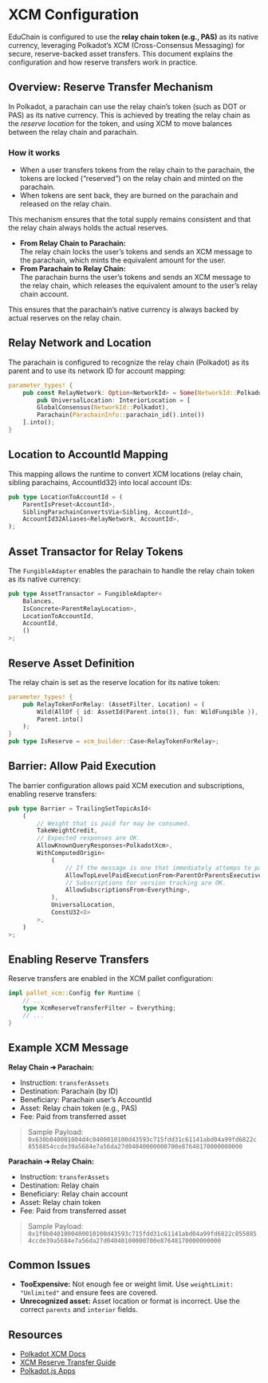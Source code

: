 # XCM Configuration

EduChain is configured to use the **relay chain token (e.g., PAS)** as its native currency, leveraging Polkadot’s XCM (Cross-Consensus Messaging) for secure, reserve-backed asset transfers. This document explains the configuration and how reserve transfers work in practice.

## Overview: Reserve Transfer Mechanism

In Polkadot, a parachain can use the relay chain’s token (such as DOT or PAS) as its native currency. This is achieved by treating the relay chain as the *reserve location* for the token, and using XCM to move balances between the relay chain and parachain.

### How it works

- When a user transfers tokens from the relay chain to the parachain, the tokens are locked (“reserved”) on the relay chain and minted on the parachain.
- When tokens are sent back, they are burned on the parachain and released on the relay chain.

This mechanism ensures that the total supply remains consistent and that the relay chain always holds the actual reserves.

- **From Relay Chain to Parachain:**  
  The relay chain locks the user’s tokens and sends an XCM message to the parachain, which mints the equivalent amount for the user.
- **From Parachain to Relay Chain:**  
  The parachain burns the user’s tokens and sends an XCM message to the relay chain, which releases the equivalent amount to the user’s relay chain account.

This ensures that the parachain’s native currency is always backed by actual reserves on the relay chain.

## Relay Network and Location

The parachain is configured to recognize the relay chain (Polkadot) as its parent and to use its network ID for account mapping:

```rust
parameter_types! {
    pub const RelayNetwork: Option<NetworkId> = Some(NetworkId::Polkadot);
    	pub UniversalLocation: InteriorLocation = [
        GlobalConsensus(NetworkId::Polkadot), 
        Parachain(ParachainInfo::parachain_id().into())
    ].into();
}
```

## Location to AccountId Mapping

This mapping allows the runtime to convert XCM locations (relay chain, sibling parachains, AccountId32) into local account IDs:

```rust
pub type LocationToAccountId = (
    ParentIsPreset<AccountId>,
    SiblingParachainConvertsVia<Sibling, AccountId>,
    AccountId32Aliases<RelayNetwork, AccountId>,
);
```

## Asset Transactor for Relay Tokens

The `FungibleAdapter` enables the parachain to handle the relay chain token as its native currency:

```rust
pub type AssetTransactor = FungibleAdapter<
    Balances,
    IsConcrete<ParentRelayLocation>,
    LocationToAccountId,
    AccountId,
    ()
>;
```

## Reserve Asset Definition

The relay chain is set as the reserve location for its native token:

```rust
parameter_types! {
    pub RelayTokenForRelay: (AssetFilter, Location) = (
        Wild(AllOf { id: AssetId(Parent.into()), fun: WildFungible }),
        Parent.into()
    );
}
pub type IsReserve = xcm_builder::Case<RelayTokenForRelay>;
```

## Barrier: Allow Paid Execution

The barrier configuration allows paid XCM execution and subscriptions, enabling reserve transfers:

```rust
pub type Barrier = TrailingSetTopicAsId<
    (
        // Weight that is paid for may be consumed.
        TakeWeightCredit,
        // Expected responses are OK.
        AllowKnownQueryResponses<PolkadotXcm>,
        WithComputedOrigin<
            (
                // If the message is one that immediately attemps to pay for execution, then allow it.
                AllowTopLevelPaidExecutionFrom<ParentOrParentsExecutivePlurality>,
                // Subscriptions for version tracking are OK.
                AllowSubscriptionsFrom<Everything>,
            ),
            UniversalLocation,
            ConstU32<8>
        >,
    )
>;
```

## Enabling Reserve Transfers

Reserve transfers are enabled in the XCM pallet configuration:

```rust
impl pallet_xcm::Config for Runtime {
    // ...
    type XcmReserveTransferFilter = Everything;
    // ...
}
```

## Example XCM Message

**Relay Chain ➔ Parachain:**
- Instruction: `transferAssets`
- Destination: Parachain (by ID)
- Beneficiary: Parachain user’s AccountId
- Asset: Relay chain token (e.g., PAS)
- Fee: Paid from transferred asset

> Sample Payload: `0x630b040001004d4c0400010100d43593c715fdd31c61141abd04a99fd6822c8558854ccde39a5684e7a56da27d04040000000700e87648170000000000`

**Parachain ➔ Relay Chain:**
- Instruction: `transferAssets`
- Destination: Relay chain
- Beneficiary: Relay chain account
- Asset: Relay chain token
- Fee: Paid from transferred asset

> Sample Payload: `0x1f0b0401000400010100d43593c715fdd31c61141abd04a99fd6822c8558854ccde39a5684e7a56da27d04040100000700e87648170000000000`

## Common Issues

- **TooExpensive:** Not enough fee or weight limit. Use `weightLimit: "Unlimited"` and ensure fees are covered.
- **Unrecognized asset:** Asset location or format is incorrect. Use the correct `parents` and `interior` fields.

## Resources

- [Polkadot XCM Docs](https://wiki.polkadot.network/docs/learn-xcm)
- [XCM Reserve Transfer Guide](https://paritytech.github.io/polkadot-sdk/master/xcm_docs/cookbook/relay_token_transactor/index.html)
- [Polkadot.js Apps](https://polkadot.js.org/apps/)
